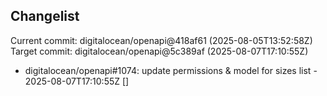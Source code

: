 ## Changelist

Current commit: digitalocean/openapi@418af61 (2025-08-05T13:52:58Z)
Target commit: digitalocean/openapi@5c389af (2025-08-07T17:10:55Z)

* digitalocean/openapi#1074: update permissions & model for sizes list - 2025-08-07T17:10:55Z []
